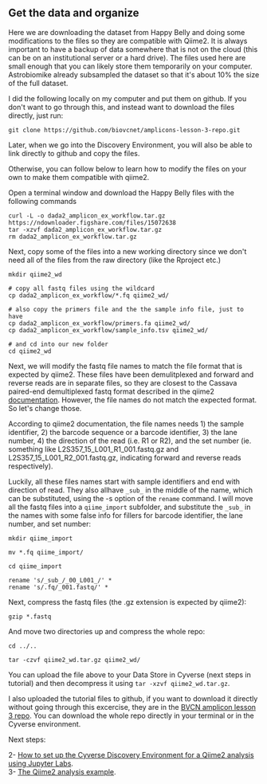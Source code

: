 ## Get the data and organize

Here we are downloading the dataset from Happy Belly and doing some modifications to the files so they are compatible with Qiime2. It is always important to have a backup of data somewhere that is not on the cloud (this can be on an institutional server or a hard drive). The files used here are small enough that you can likely store them temporarily on your computer. Astrobiomike already subsampled the dataset so that it's about 10% the size of the full dataset.  

I did the following locally on my computer and put them on github. If you don't want to go through this, and instead want to download the files directly, just run:  

```git clone https://github.com/biovcnet/amplicons-lesson-3-repo.git```

Later, when we go into the Discovery Environment, you will also be able to link directly to github and copy the files.

Otherwise, you can follow below to learn how to modify the files on your own to make them compatible with qiime2.

Open a terminal window and download the Happy Belly files with the following commands

```
curl -L -o dada2_amplicon_ex_workflow.tar.gz https://ndownloader.figshare.com/files/15072638
tar -xzvf dada2_amplicon_ex_workflow.tar.gz
rm dada2_amplicon_ex_workflow.tar.gz
```

Next, copy some of the files into a new working directory since we don't need all of the files from the raw directory (like the Rproject etc.)

```
mkdir qiime2_wd

# copy all fastq files using the wildcard
cp dada2_amplicon_ex_workflow/*.fq qiime2_wd/

# also copy the primers file and the the sample info file, just to have
cp dada2_amplicon_ex_workflow/primers.fa qiime2_wd/
cp dada2_amplicon_ex_workflow/sample_info.tsv qiime2_wd/

# and cd into our new folder
cd qiime2_wd
```

Next, we will modify the fastq file names to match the file format that is expected by qiime2. These files have been demulitplexed and forward and reverse reads are in separate files, so they are closest to the Cassava paired-end demultiplexed fastq format described in the qiime2 [documentation](https://docs.qiime2.org/2020.2/tutorials/importing/). However, the file names do not match the expected format. So let's change those. 

According to qiime2 documentation, the file names needs 1) the sample identifier, 2) the barcode sequence or a barcode identifier, 3) the lane number, 4) the direction of the read (i.e. R1 or R2), and the set number (ie. something like L2S357_15_L001_R1_001.fastq.gz and L2S357_15_L001_R2_001.fastq.gz, indicating forward and reverse reads respectively).  

Luckily, all these files names start with sample identifiers and end with direction of read. They also allhave `_sub_` in the middle of the name, which can be substituted, using the -s option of the `rename` command. I will move all the fastq files into a `qiime_import` subfolder, and substitute the `_sub_` in the names with some false info for fillers for barcode identifier, the lane number, and set number:

```
mkdir qiime_import

mv *.fq qiime_import/

cd qiime_import

rename 's/_sub_/_00_L001_/' *
rename 's/.fq/_001.fastq/' *

```

Next, compress the fastq files (the .gz extension is expected by qiime2):

```
gzip *.fastq
```

And move two directories up and compress the whole repo:

```
cd ../..

tar -czvf qiime2_wd.tar.gz qiime2_wd/
```


You can upload the file above to your Data Store in Cyverse (next steps in tutorial) and then decompress it using `tar -xzvf qiime2_wd.tar.gz`.

I also uploaded the tutorial files to github, if you want to download it directly without going through this excercise, they are in the [BVCN amplicon lesson 3 repo](https://github.com/biovcnet/amplicons-lesson-3-repo). You can download the whole repo directly in your terminal or in the Cyverse environment.


Next steps:

  2- [How to set up the Cyverse Discovery Environment for a Qiime2 analysis using Jupyter Labs](https://github.com/biovcnet/topic-amplicons/blob/master/Lesson03a/setting.up.md).  
  3- [The Qiime2 analysis example](https://github.com/biovcnet/topic-amplicons/blob/master/Lesson03a/analysis.md). 

